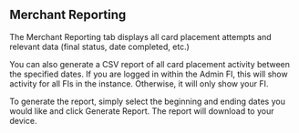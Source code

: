 ## Merchant Reporting

The Merchant Reporting tab displays all card placement attempts and relevant data (final status, date completed, etc.)

You can also generate a CSV report of all card placement activity between the specified dates. If you are logged in within the Admin FI, this will show activity for all FIs in the instance. Otherwise, it will only show your FI.

To generate the report, simply select the beginning and ending dates you would like and click Generate Report. The report will download to your device.

